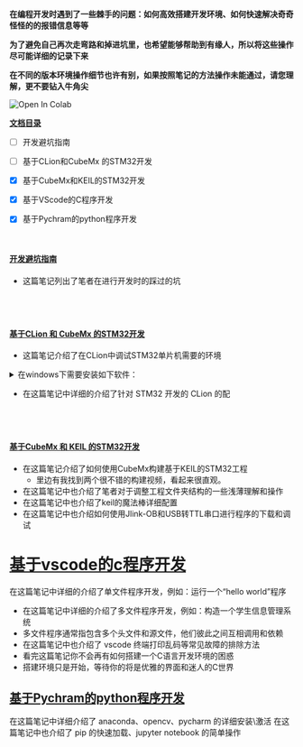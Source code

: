 **在编程开发时遇到了一些棘手的问题：如何高效搭建开发环境、如何快速解决奇奇怪怪的的报错信息等等**

**为了避免自己再次走弯路和掉进坑里，也希望能够帮助到有缘人，所以将这些操作尽可能详细的记录下来**

**在不同的版本环境操作细节也许有别，如果按照笔记的方法操作未能通过，请您理解，更不要钻入牛角尖**

![Open In Colab](https://img.shields.io/badge/update-2023.05.27-green.svg)

**[文档目录](#jump1)** 

- [ ] 开发避坑指南
- [ ] 基于CLion和CubeMx 的STM32开发
- [X] 基于CubeMx和KEIL的STM32开发
- [x] 基于VScode的C程序开发
- [x] 基于Pychram的python程序开发




&emsp;

#### <a id="jump1"> [开发避坑指南](https://note.youdao.com/s/Ia47aSut)</a>
- 这篇笔记列出了笔者在进行开发时的踩过的坑

&emsp;
---
#### [基于CLion 和 CubeMx 的STM32开发](https://note.youdao.com/s/OiOrOPUA)
- 这篇笔记介绍了在CLion中调试STM32单片机需要的环境
 <details><summary>在windows下需要安装如下软件：</summary>
 <p>
 STM32CubeMX   (用来自动化配置和生成代码)
  
 Clion    (笔记中给出了一些破解方法[仅供交流学习，切勿用作商业途径])
  
 MinGW    (用来给CLion中的工具链配置环境)
  
 OpenOCD     (用来下载仿真)
  
 arm-none-eabi-gcc    （用来提供交叉编译）
  
 Java jre    (用来给STM32CubeMX提供Java环境)
 </p>
 </details>

- 在这篇笔记中详细的介绍了针对 STM32 开发的 CLion 的配

&emsp;
---
#### [基于CubeMx 和 KEIL 的STM32开发](https://note.youdao.com/s/OiOrOPUA)
- 在这篇笔记介绍了如何使用CubeMx构建基于KEIL的STM32工程
  - 里边有我找到两个很不错的构建视频，看起来很直观。 
- 在这篇笔记中也介绍了笔者对于调整工程文件夹结构的一些浅薄理解和操作
- 在这篇笔记中也介绍了keil的魔法棒详细配置
- 在这篇笔记中也介绍如何使用Jlink-OB和USB转TTL串口进行程序的下载和调试


# [基于vscode的c程序开发](https://note.youdao.com/s/CisHoFe)

在这篇笔记中详细的介绍了单文件程序开发，例如：运行一个“hello world”程序

- 在这篇笔记中详细的介绍了多文件程序开发，例如：构造一个学生信息管理系统
- 多文件程序通常指包含多个头文件和源文件，他们彼此之间互相调用和依赖
- 在这篇笔记中也介绍了 vscode 终端打印乱码等常见故障的排除方法
- 看完这篇笔记你不会再有如何搭建一个C语言开发环境的困惑
- 搭建环境只是开始，等待你的将是优雅的界面和迷人的C世界 

## [基于Pychram的python程序开发](https://note.youdao.com/s/QRXR7oEg)

在这篇笔记中详细介绍了 anaconda、opencv、pycharm 的详细安装\激活
在这篇笔记中也介绍了 pip 的快速加载、jupyter notebook 的简单操作









